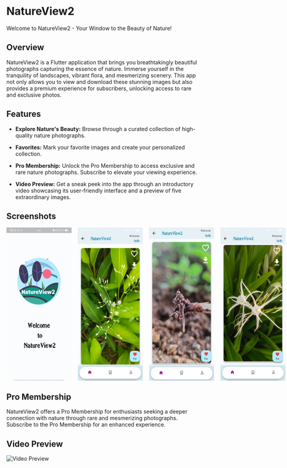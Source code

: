 # NatureView2

Welcome to NatureView2 - Your Window to the Beauty of Nature!

## Overview

NatureView2 is a Flutter application that brings you breathtakingly beautiful photographs capturing the essence of nature. Immerse yourself in the tranquility of landscapes, vibrant flora, and mesmerizing scenery. This app not only allows you to view and download these stunning images but also provides a premium experience for subscribers, unlocking access to rare and exclusive photos.

## Features

- **Explore Nature's Beauty:** Browse through a curated collection of high-quality nature photographs.
  
- **Favorites:** Mark your favorite images and create your personalized collection.
  
- **Pro Membership:** Unlock the Pro Membership to access exclusive and rare nature photographs. Subscribe to elevate your viewing experience.
  
- **Video Preview:** Get a sneak peek into the app through an introductory video showcasing its user-friendly interface and a preview of five extraordinary images.

## Screenshots

<div style="display: flex; gap: 16px;">
  <img src="assets/Screenshot1.jpg" alt="Screenshot 1" width="170" height="400">
  <img src="assets/Screenshot2.jpg" alt="Screenshot 2" width="170" height="400">
  <img src="assets/Screenshot3.jpg" alt="Screenshot 3" width="170" height="400">
  <img src="assets/Screenshot4.jpg" alt="Screenshot 4" width="170" height="400">
  <img src="assets/Screenshot5.jpg" alt="Screenshot 5" width="170" height="400">
</div>

## Pro Membership

NatureView2 offers a Pro Membership for enthusiasts seeking a deeper connection with nature through rare and mesmerizing photographs. Subscribe to the Pro Membership for an enhanced experience.

## Video Preview

![Video Preview](<img src="assets/videomain.gif" alt="Screenshot 1" width="170" height="400">)
